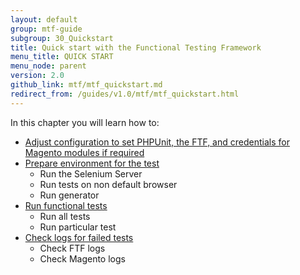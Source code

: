 ```yaml
---
layout: default
group: mtf-guide
subgroup: 30_Quickstart
title: Quick start with the Functional Testing Framework
menu_title: QUICK START
menu_node: parent
version: 2.0
github_link: mtf/mtf_quickstart.md
redirect_from: /guides/v1.0/mtf/mtf_quickstart.html
---
```


In this chapter you will learn how to:

- <a href="{{page.baseurl}}mtf/mtf_quickstart/mtf_quickstart_config.html">Adjust configuration to set PHPUnit, the FTF, and credentials for Magento modules if required</a>
- <a href="{{page.baseurl}}mtf/mtf_quickstart/mtf_quickstart_environment.html">Prepare environment for the test</a>
  - Run the Selenium Server
  - Run tests on non default browser
  - Run generator
- <a href="{{page.baseurl}}mtf/mtf_quickstart/mtf_quickstart_runtest.html">Run functional tests</a>
  - Run all tests
  - Run particular test
- <a href="{{page.baseurl}}mtf/mtf_quickstart/mtf_quickstart_logs.html">Check logs for failed tests</a>
  - Check FTF logs
  - Check Magento logs
